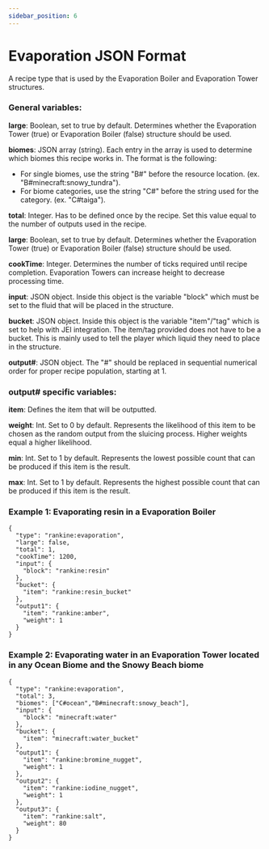 ```yaml
---
sidebar_position: 6
---
```

# Evaporation JSON Format

A recipe type that is used by the Evaporation Boiler and Evaporation Tower structures. 

### General variables:

**large**: Boolean, set to true by default. Determines whether the Evaporation Tower (true) or Evaporation Boiler (false) structure should be used.

**biomes**: JSON array (string). Each entry in the array is used to determine which biomes this recipe works in. The format is the following:
* For single biomes, use the string "B#" before the resource location. (ex. "B#minecraft:snowy_tundra").
* For biome categories, use the string "C#" before the string used for the category. (ex. "C#taiga").

**total**: Integer. Has to be defined once by the recipe. Set this value equal to the number of outputs used in the recipe.

**large**: Boolean, set to true by default. Determines whether the Evaporation Tower (true) or Evaporation Boiler (false) structure should be used.

**cookTime**: Integer. Determines the number of ticks required until recipe completion. Evaporation Towers can increase height to decrease processing time.

**input**: JSON object. Inside this object is the variable "block" which must be set to the fluid that will be placed in the structure. 

**bucket**: JSON object. Inside this object is the variable "item"/"tag" which is set to help with JEI integration. The item/tag provided does not have to be a bucket. This is mainly used to tell the player which liquid they need to place in the structure.

**output#**: JSON object. The "#" should be replaced in sequential numerical order for proper recipe population, starting at 1.  

### output# specific variables:

**item**: Defines the item that will be outputted.

**weight**: Int. Set to 0 by default. Represents the likelihood of this item to be chosen as the random output from the sluicing process. Higher weights equal a higher likelihood.

**min**: Int. Set to 1 by default. Represents the lowest possible count that can be produced if this item is the result.

**max**: Int. Set to 1 by default. Represents the highest possible count that can be produced if this item is the result.

### Example 1: Evaporating resin in a Evaporation Boiler
```
{
  "type": "rankine:evaporation",
  "large": false,
  "total": 1,
  "cookTime": 1200,
  "input": {
    "block": "rankine:resin"
  },
  "bucket": {
    "item": "rankine:resin_bucket"
  },
  "output1": {
    "item": "rankine:amber",
    "weight": 1
  }
}
```

### Example 2: Evaporating water in an Evaporation Tower located in any Ocean Biome and the Snowy Beach biome
```
{
  "type": "rankine:evaporation",
  "total": 3,
  "biomes": ["C#ocean","B#minecraft:snowy_beach"],
  "input": {
    "block": "minecraft:water"
  },
  "bucket": {
    "item": "minecraft:water_bucket"
  },
  "output1": {
    "item": "rankine:bromine_nugget",
    "weight": 1
  },
  "output2": {
    "item": "rankine:iodine_nugget",
    "weight": 1
  },
  "output3": {
    "item": "rankine:salt",
    "weight": 80
  }
}
```

